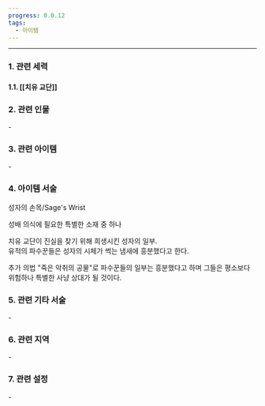 ```yaml
---
progress: 0.0.12
tags:
  - 아이템
---
```

---
### 1. 관련 세력 
#### 1.1. [[치유 교단]]

### 2. 관련 인물
\-

### 3. 관련 아이템
\-

### 4. 아이템 서술
성자의 손목/Sage's Wrist

성배 의식에 필요한 특별한 소재 중 하나  
  
치유 교단이 진실을 찾기 위해 희생시킨 성자의 일부.  
유적의 파수꾼들은 성자의 시체가 썩는 냄새에 흥분했다고 한다.  
  
추가 의법 "죽은 악취의 공물"로 파수꾼들의 일부는 흥분했다고 하며 그들은 평소보다 위험하나 특별한 사냥 상대가 될 것이다.

### 5. 관련 기타 서술
\-

### 6. 관련 지역
\-
### 7. 관련 설정
\-